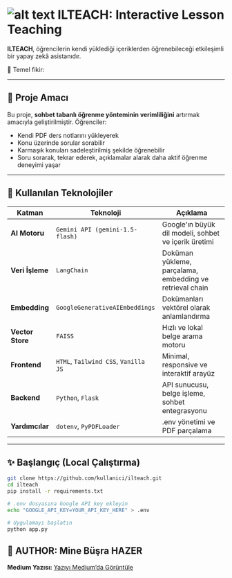 # ![alt text](logo.ico) ILTEACH: Interactive Lesson Teaching

**ILTEACH**, öğrencilerin kendi yüklediği içeriklerden öğrenebileceği etkileşimli bir yapay zekâ asistanıdır.  

🌟 Temel fikir:  

---

## 🌱 Proje Amacı

Bu proje, **sohbet tabanlı öğrenme yönteminin verimliliğini** artırmak amacıyla geliştirilmiştir. Öğrenciler:

- Kendi PDF ders notlarını yükleyerek
- Konu üzerinde sorular sorabilir
- Karmaşık konuları sadeleştirilmiş şekilde öğrenebilir
- Soru sorarak, tekrar ederek, açıklamalar alarak daha aktif öğrenme deneyimi yaşar

---

## 📜 Kullanılan Teknolojiler

| Katman | Teknoloji | Açıklama |
|--------|-----------|----------|
| **AI Motoru** | `Gemini API (gemini-1.5-flash)` | Google'ın büyük dil modeli, sohbet ve içerik üretimi |
| **Veri İşleme** | `LangChain` | Doküman yükleme, parçalama, embedding ve retrieval chain |
| **Embedding** | `GoogleGenerativeAIEmbeddings` | Dokümanları vektörel olarak anlamlandırma |
| **Vector Store** | `FAISS` | Hızlı ve lokal belge arama motoru |
| **Frontend** | `HTML`, `Tailwind CSS`, `Vanilla JS` | Minimal, responsive ve interaktif arayüz |
| **Backend** | `Python`, `Flask` | API sunucusu, belge işleme, sohbet entegrasyonu |
| **Yardımcılar** | `dotenv`, `PyPDFLoader` | .env yönetimi ve PDF parçalama |

---

## ✨ Başlangıç (Local Çalıştırma)

```bash
git clone https://github.com/kullanici/ilteach.git
cd ilteach
pip install -r requirements.txt

# .env dosyasına Google API key ekleyin
echo "GOOGLE_API_KEY=YOUR_API_KEY_HERE" > .env

# Uygulamayı başlatın
python app.py
```

## 👾 AUTHOR: Mine Büşra HAZER

**Medium Yazısı:** [  Yazıyı Medium’da Görüntüle](https://medium.com/@busrahazer/sohbet-ederek-%C3%B6%C4%9Frenmenin-g%C3%BCc%C3%BC-ilteach-ile-etkile%C5%9Fimli-ders-deneyimi-b9522711ac91)